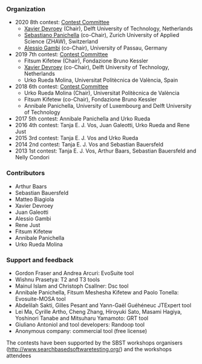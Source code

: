 ### Organization

* 2020 8th contest: [Contest Committee](https://sbst20.github.io/tools/)
    * [Xavier Devroey](http://xdevroey.be) (Chair), Delft University of Technology, Netherlands
    * [Sebastiano Panichella](https://spanichella.github.io) (co-Chair), Zurich University of Applied Science (ZHAW), Switzerland
    * [Alessio Gambi](https://staff.fim.uni-passau.de/~gambi/) (co-Chair), University of Passau, Germany
* 2019 7th contest: [Contest Committee](https://sbst19.github.io/tools/)
    * Fitsum Kifetew (Chair), Fondazione Bruno Kessler
    * [Xavier Devroey](http://xdevroey.be) (co-Chair), Delft University of Technology, Netherlands
    * Urko Rueda Molina, Universitat Politècnica de València, Spain
* 2018 6th contest: [Contest Committee](http://software.imdea.org/sbst18/committees.html)
    * Urko Rueda Molina (Chair), Universitat Politècnica de València
    * Fitsum Kifetew (co-Chair), Fondazione Bruno Kessler
    * Annibale Panichella, University of Luxembourg and Delft University of Technology
* 2017 5th contest: Annibale Panichella and Urko Rueda
* 2016 4th contest: Tanja E. J. Vos, Juan Galeotti, Urko Rueda and Rene Just
* 2015 3rd contest: Tanja E. J. Vos and Urko Rueda
* 2014 2nd contest: Tanja E. J. Vos and Sebastian Bauersfeld
* 2013 1st contest: Tanja E. J. Vos, Arthur Baars, Sebastian Bauersfeld and Nelly Condori

### Contributors

* Arthur Baars
* Sebastian Bauersfeld
* Matteo Biagiola
* Xavier Devroey
* Juan Galeotti
* Alessio Gambi
* Rene Just
* Fitsum Kifetew
* Annibale Panichella
* Urko Rueda Molina

### Support and feedback

* Gordon Fraser and Andrea Arcuri: EvoSuite tool
* Wishnu Prasetya: T2 and T3 tools
* Mainul Islam and Christoph Csallner: Dsc tool
* Annibale Panichella, Fitsum Meshesha Kifetew and Paolo Tonella: Evosuite-MOSA tool
* Abdelilah Sakti, Gilles Pesant and Yann-Gaël Guéhéneuc JTExpert tool
* Lei Ma, Cyrille Artho, Cheng Zhang, Hiroyuki Sato, Masami Hagiya, Yoshinori Tanabe and Mitsuharu Yamamoto: GRT tool
* Giuliano Antoniol and tool developers: Randoop tool
* Anonymous company: commercial tool (free license)

The contests have been supported by the SBST workshops organisers (http://www.searchbasedsoftwaretesting.org/) and the workshops attendees
